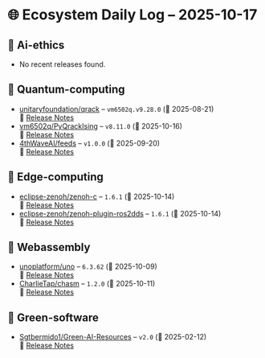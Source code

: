 # 🌐 Ecosystem Daily Log – 2025-10-17

## 🔹 Ai-ethics
- No recent releases found.

## 🔹 Quantum-computing
- [unitaryfoundation/qrack](https://github.com/unitaryfoundation/qrack/releases/tag/vm6502q.v9.28.0) – `vm6502q.v9.28.0` (📅 2025-08-21)  
  🔗 [Release Notes](https://github.com/unitaryfoundation/qrack/releases/tag/vm6502q.v9.28.0)
- [vm6502q/PyQrackIsing](https://github.com/vm6502q/PyQrackIsing/releases/tag/v8.11.0) – `v8.11.0` (📅 2025-10-16)  
  🔗 [Release Notes](https://github.com/vm6502q/PyQrackIsing/releases/tag/v8.11.0)
- [4thWaveAI/feeds](https://github.com/4thWaveAI/feeds/releases/tag/v1.0.0) – `v1.0.0` (📅 2025-09-20)  
  🔗 [Release Notes](https://github.com/4thWaveAI/feeds/releases/tag/v1.0.0)

## 🔹 Edge-computing
- [eclipse-zenoh/zenoh-c](https://github.com/eclipse-zenoh/zenoh-c/releases/tag/1.6.1) – `1.6.1` (📅 2025-10-14)  
  🔗 [Release Notes](https://github.com/eclipse-zenoh/zenoh-c/releases/tag/1.6.1)
- [eclipse-zenoh/zenoh-plugin-ros2dds](https://github.com/eclipse-zenoh/zenoh-plugin-ros2dds/releases/tag/1.6.1) – `1.6.1` (📅 2025-10-14)  
  🔗 [Release Notes](https://github.com/eclipse-zenoh/zenoh-plugin-ros2dds/releases/tag/1.6.1)

## 🔹 Webassembly
- [unoplatform/uno](https://github.com/unoplatform/uno/releases/tag/6.3.62) – `6.3.62` (📅 2025-10-09)  
  🔗 [Release Notes](https://github.com/unoplatform/uno/releases/tag/6.3.62)
- [CharlieTap/chasm](https://github.com/CharlieTap/chasm/releases/tag/1.2.0) – `1.2.0` (📅 2025-10-11)  
  🔗 [Release Notes](https://github.com/CharlieTap/chasm/releases/tag/1.2.0)

## 🔹 Green-software
- [Sgtbermido1/Green-AI-Resources](https://github.com/Sgtbermido1/Green-AI-Resources/releases/tag/v2.0) – `v2.0` (📅 2025-02-12)  
  🔗 [Release Notes](https://github.com/Sgtbermido1/Green-AI-Resources/releases/tag/v2.0)